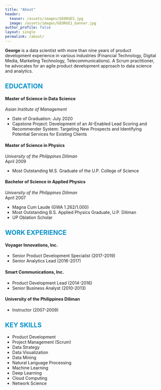 ```yaml
---
title: "About"
header:
  teaser: /assets/images/GEORGE5.jpg 
  image: /assets/images/GEORGE1_banner.jpg
author_profile: false
layout: single
permalink: /about/
---
```

**George** is a data scientist with more than nine years of product development experience in various industries (Financial Technology, Digital Media, Marketing Technology, Telecommunications). A Scrum practitioner, he advocates for an agile product development approach to data science and analytics.

## <font color='#0092ca'>EDUCATION</font>

#### Master of Science in Data Science
*Asian Institute of Management*<br/>
- Date of Graduation: July 2020<br/>
- Capstone Project: Development of an AI-Enabled Lead Scoring and Recommender System: Targeting New Prospects and Identifying Potential Services for Existing Clients

#### Master of Science in Physics
*University of the Philippines Diliman*<br/>
April 2009
- Most Outstanding M.S. Graduate of the U.P. College of Science 

#### Bachelor of Science in Applied Physics
*University of the Philippines Diliman*<br/>
April 2007
- Magna Cum Laude (GWA 1.262/1.000)
- Most Outstanding B.S. Applied Physics Graduate, U.P. Diliman 
- UP Oblation Scholar


## <font color='#0092ca'>WORK EXPERIENCE</font>

#### Voyager Innovations, Inc.
- Senior Product Development Specialist (2017-2019)
- Senior Analytics Lead (2016-2017)

#### Smart Communications, Inc.
- Product Development Lead (2014-2016)
- Senior Business Analyst (2010-2013)

#### University of the Philippines Diliman
- Instructor (2007-2009)


## <font color='#0092ca'>KEY SKILLS</font>
- Product Development
- Project Management (Scrum)
- Data Strategy
- Data Visualization
- Data Mining
- Natural Language Processing
- Machine Learning
- Deep Learning
- Cloud Computing
- Network Science








